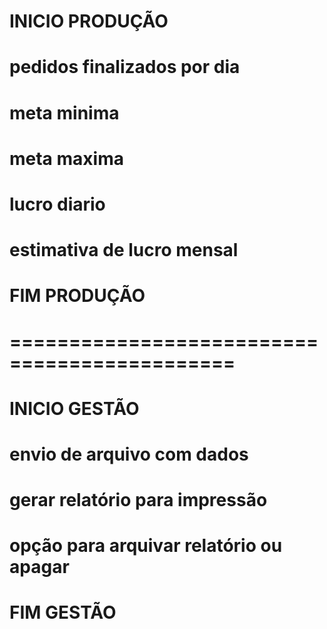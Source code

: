 # INICIO PRODUÇÃO
# pedidos finalizados por dia
# meta minima
# meta maxima
# lucro diario
# estimativa de lucro mensal
# FIM PRODUÇÃO
# =============================================
# INICIO GESTÃO
# envio de arquivo com dados 
# gerar relatório para impressão
# opção para arquivar relatório ou apagar
# FIM GESTÃO

